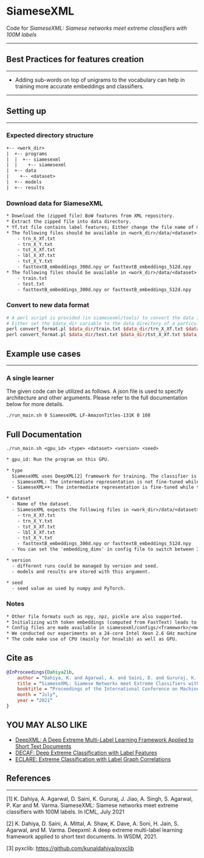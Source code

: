 # SiameseXML

Code for _SiameseXML: Siamese networks meet extreme classifiers with 100M labels_

---

## Best Practices for features creation

---

* Adding sub-words on top of unigrams to the vocabulary can help in training more accurate embeddings and classifiers.

---

## Setting up

---

### Expected directory structure

```txt
+-- <work_dir>
|  +-- programs
|  |  +-- siamesexml
|  |    +-- siamesexml
|  +-- data
|    +-- <dataset>
|  +-- models
|  +-- results

```

### Download data for SiameseXML

```txt
* Download the (zipped file) BoW features from XML repository.  
* Extract the zipped file into data directory. 
* Yf.txt file contains label features; Either change the file name of make a soft-link to lbl_X_Xf.txt
* The following files should be available in <work_dir>/data/<dataset> for new datasets (ignore the next step)
    - trn_X_Xf.txt
    - trn_X_Y.txt
    - tst_X_Xf.txt
    - lbl_X_Xf.txt
    - tst_X_Y.txt
    - fasttextB_embeddings_300d.npy or fasttextB_embeddings_512d.npy
* The following files should be available in <work_dir>/data/<dataset> if the dataset is in old format (please refer to next step to convert the data to new format)
    - train.txt
    - test.txt
    - fasttextB_embeddings_300d.npy or fasttextB_embeddings_512d.npy 
```

### Convert to new data format

```perl
# A perl script is provided (in siamesexml/tools) to convert the data into new format
# Either set the $data_dir variable to the data directory of a particular dataset or replace it with the path
perl convert_format.pl $data_dir/train.txt $data_dir/trn_X_Xf.txt $data_dir/trn_X_Y.txt
perl convert_format.pl $data_dir/test.txt $data_dir/tst_X_Xf.txt $data_dir/tst_X_Y.txt
```

## Example use cases

---

### A single learner

The given code can be utilized as follows. A json file is used to specify architecture and other arguments. Please refer to the full documentation below for more details.

```bash
./run_main.sh 0 SiameseXML LF-AmazonTitles-131K 0 108
```

## Full Documentation

```txt
./run_main.sh <gpu_id> <type> <dataset> <version> <seed>

* gpu_id: Run the program on this GPU.

* type
  SiameseXML uses DeepXML[2] framework for training. The classifier is trained in M-IV.
  - SiameseXML: The intermediate representation is not fine-tuned while training the classifier (more scalable; suitable for large datasets).
  - SiameseXML++: The intermediate representation is fine-tuned while training the classifier (leads to better accuracy on some datasets).

* dataset
  - Name of the dataset.
  - SiameseXML expects the following files in <work_dir>/data/<dataset>
    - trn_X_Xf.txt
    - trn_X_Y.txt
    - tst_X_Xf.txt
    - lbl_X_Xf.txt
    - tst_X_Y.txt
    - fasttextB_embeddings_300d.npy or fasttextB_embeddings_512d.npy
  - You can set the 'embedding_dims' in config file to switch between 300d and 512d embeddings.

* version
  - different runs could be managed by version and seed.
  - models and results are stored with this argument.

* seed
  - seed value as used by numpy and PyTorch.
```

### Notes

```txt
* Other file formats such as npy, npz, pickle are also supported.
* Initializing with token embeddings (computed from FastText) leads to noticible accuracy gains. Please ensure that the token embedding file is available in data directory, if 'init=token_embeddings', otherwise it'll throw an error.
* Config files are made available in siamesexml/configs/<framework>/<method> for datasets in XC repository. You can use them when trying out the given code on new datasets.
* We conducted our experiments on a 24-core Intel Xeon 2.6 GHz machine with 440GB RAM with a single Nvidia P40 GPU. 128GB memory should suffice for most datasets.
* The code make use of CPU (mainly for hnswlib) as well as GPU. 
```

## Cite as

```bib
@InProceedings{Dahiya21b,
    author = "Dahiya, K. and Agarwal, A. and Saini, D. and Gururaj, K. and Jiao, J. and Singh, A. and Agarwal, S. and Kar, P. and Varma, M",
    title = "SiameseXML: Siamese Networks meet Extreme Classifiers with 100M Labels",
    booktitle = "Proceedings of the International Conference on Machine Learning",
    month = "July",
    year = "2021"
}
```
## YOU MAY ALSO LIKE
- [DeepXML: A Deep Extreme Multi-Label Learning Framework Applied to Short Text Documents](https://github.com/Extreme-classification/deepxml)
- [DECAF: Deep Extreme Classification with Label Features](https://github.com/Extreme-classification/DECAF)
- [ECLARE: Extreme Classification with Label Graph Correlations](https://github.com/Extreme-classification/ECLARE)
## References

---
[1] K. Dahiya, A. Agarwal, D. Saini, K. Gururaj, J. Jiao, A. Singh, S. Agarwal, P. Kar and M. Varma. SiameseXML: Siamese networks meet extreme classifiers with 100M labels. In ICML, July 2021

[2] K. Dahiya, D. Saini, A. Mittal, A. Shaw, K. Dave, A. Soni, H. Jain, S. Agarwal, and M. Varma. Deepxml:  A deep extreme multi-label learning framework applied to short text documents. In WSDM, 2021.

[3] pyxclib: <https://github.com/kunaldahiya/pyxclib>
